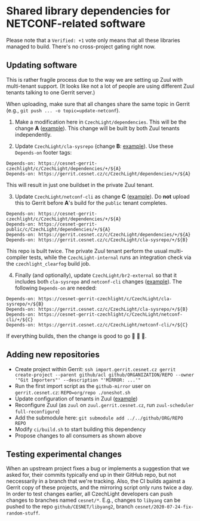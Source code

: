 # Shared library dependencies for NETCONF-related software

Please note that a `Verified: +1` vote only means that all these libraries managed to build.
There's no cross-project gating right now.

## Updating software

This is rather fragile process due to the way we are setting up Zuul with multi-tenant support.
(It looks like not a lot of people are using different Zuul tenants talking to one Gerrit server.)

When uploading, make sure that all changes share the same topic in Gerrit (e.g., `git push ... -o topic=update-netconf`).

1) Make a modification here in `CzechLight/dependencies`.
This will be the change **A** ([example](https://gerrit.cesnet.cz/c/CzechLight/dependencies/+/2693)).
This change will be built by both Zuul tenants independently.

2) Update `CzechLight/cla-sysrepo` (change **B**: [example](https://gerrit.cesnet.cz/c/CzechLight/cla-sysrepo/+/2694)).
Use these `Depends-on` footer tags:
```shell
Depends-on: https://cesnet-gerrit-czechlight/c/CzechLight/dependencies/+/${A}
Depends-on: https://gerrit.cesnet.cz/c/CzechLight/dependencies/+/${A}
```
This will result in just one buildset in the private Zuul tenant.

3) Update `CzechLight/netconf-cli` as change **C** ([example](https://gerrit.cesnet.cz/c/CzechLight/netconf-cli/+/2695)).
Do **not** upload this to Gerrit before **A**'s build for the `public` tenant completes.

```shell
Depends-on: https://cesnet-gerrit-czechlight/c/CzechLight/dependencies/+/${A}
Depends-on: https://cesnet-gerrit-public/c/CzechLight/dependencies/+/${A}
Depends-on: https://gerrit.cesnet.cz/c/CzechLight/dependencies/+/${A}
Depends-on: https://gerrit.cesnet.cz/c/CzechLight/cla-sysrepo/+/${B}
```
This repo is built twice.
The private Zuul tenant perform the usual multi-compiler tests, while the `CzechLight-internal` runs an integration check via the `czechlight_clearfog` build job.

4) Finally (and optionally), update `CzechLight/br2-external` so that it includes both `cla-sysrepo` and `netconf-cli` changes ([example](https://gerrit.cesnet.cz/c/CzechLight/br2-external/+/2698)).
The following `Depends-on` are needed:
```shell
Depends-on: https://cesnet-gerrit-czechlight/c/CzechLight/cla-sysrepo/+/${B}
Depends-on: https://gerrit.cesnet.cz/c/CzechLight/cla-sysrepo/+/${B}
Depends-on: https://cesnet-gerrit-czechlight/c/CzechLight/netconf-cli/+/${C}
Depends-on: https://gerrit.cesnet.cz/c/CzechLight/netconf-cli/+/${C}
```

If everything builds, then the change is good to go 🌈 🦄 🍻.

## Adding new repositories

- Create project within Gerrit: `ssh import.gerrit.cesnet.cz gerrit create-project --parent github/acl github/ORGANIZATION/REPO --owner '"Git Importers"' --description "'MIRROR: ...'"`
- Run the first import script as the `github-mirror` user on `gerrit.cesnet.cz`: `REPO=org/repo ./oneshot.sh`
- Update configuration of tenants in Zuul ([example](https://gerrit.cesnet.cz/c/ci/project-config/+/2188))
- Reconfigure Zuul (as `zuul` on `zuul.gerrit.cesnet.cz`, run `zuul-scheduler full-reconfigure`)
- Add the submodule here: `git submodule add ../../github/ORG/REPO REPO`
- Modify `ci/build.sh` to start building this dependency
- Propose changes to all consumers as shown above

## Testing experimental changes

When an upstream project fixes a bug or implements a suggestion that we asked for, their commits typically end up in their GitHub repo, but not neccessarily in a branch that we're tracking.
Also, the CI builds against a Gerrit copy of these projects, and the mirroring script only runs twice a day.
In order to test changes earlier, all CzechLight developers can push changes to branches named `cesnet/*`.
E.g., changes to `libyang` can be pushed to the repo `github/CESNET/libyang2`, branch `cesnet/2020-07-24-fix-random-stuff`.
